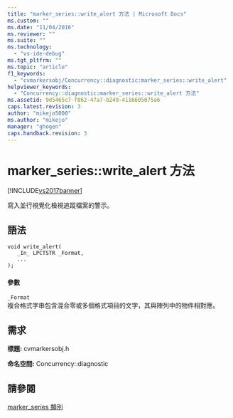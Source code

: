 ```yaml
---
title: "marker_series::write_alert 方法 | Microsoft Docs"
ms.custom: ""
ms.date: "11/04/2016"
ms.reviewer: ""
ms.suite: ""
ms.technology: 
  - "vs-ide-debug"
ms.tgt_pltfrm: ""
ms.topic: "article"
f1_keywords: 
  - "cvmarkersobj/Concurrency::diagnostic:marker_series::write_alert"
helpviewer_keywords: 
  - "Concurrency::diagnostic:marker_series::write_alert 方法"
ms.assetid: 9d5465c7-f862-47a7-b249-4116605075a6
caps.latest.revision: 3
author: "mikejo5000"
ms.author: "mikejo"
manager: "ghogen"
caps.handback.revision: 3
---
```

# marker_series::write_alert 方法
[!INCLUDE[vs2017banner](../code-quality/includes/vs2017banner.md)]

寫入並行視覺化檢視追蹤檔案的警示。  
  
## 語法  
  
```  
void write_alert(  
   _In_ LPCTSTR _Format,  
   ...  
);  
```  
  
#### 參數  
 `_Format`  
 複合格式字串包含混合零或多個格式項目的文字，其與陣列中的物件相對應。  
  
## 需求  
 **標題:** cvmarkersobj.h  
  
 **命名空間:** Concurrency::diagnostic  
  
## 請參閱  
 [marker\_series 類別](../profiling/marker-series-class.md)